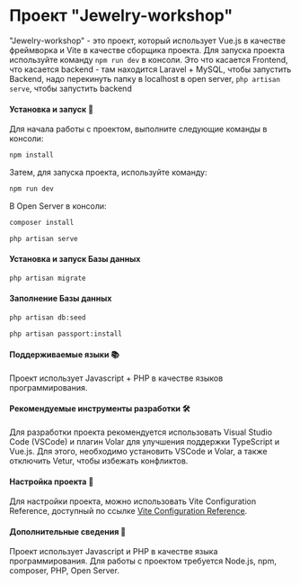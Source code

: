 # Проект "Jewelry-workshop"

"Jewelry-workshop" - это проект, который использует Vue.js в качестве фреймворка и Vite в качестве сборщика проекта. Для запуска проекта используйте команду `npm run dev` в консоли. Это что касается Frontend, что касается backend - там находится Laravel + MySQL, чтобы запустить Backend, надо перекинуть папку в localhost в open server, `php artisan serve`, чтобы запустить backend

#### Установка и запуск 🎈

Для начала работы с проектом, выполните следующие команды в консоли:

```sh
npm install
```

Затем, для запуска проекта, используйте команду:

```sh
npm run dev
```

В Open Server в консоли:

```sh
composer install
```

```sh
php artisan serve
```

#### Установка и запуск Базы данных

```sh
php artisan migrate
```

#### Заполнение Базы данных

```sh
php artisan db:seed
```

```sh
php artisan passport:install
```

#### Поддерживаемые языки 📚

Проект использует Javascript + PHP в качестве языков программирования.

#### Рекомендуемые инструменты разработки 🛠️

Для разработки проекта рекомендуется использовать Visual Studio Code (VSCode) и плагин Volar для улучшения поддержки TypeScript и Vue.js. Для этого, необходимо установить VSCode и Volar, а также отключить Vetur, чтобы избежать конфликтов.

#### Настройка проекта 🔧

Для настройки проекта, можно использовать Vite Configuration Reference, доступный по ссылке [Vite Configuration Reference](https://vitejs.dev/config/).

#### Дополнительные сведения 📝

Проект использует Javascript и PHP в качестве языка программирования. Для работы с проектом требуется Node.js, npm, composer, PHP, Open Server.
